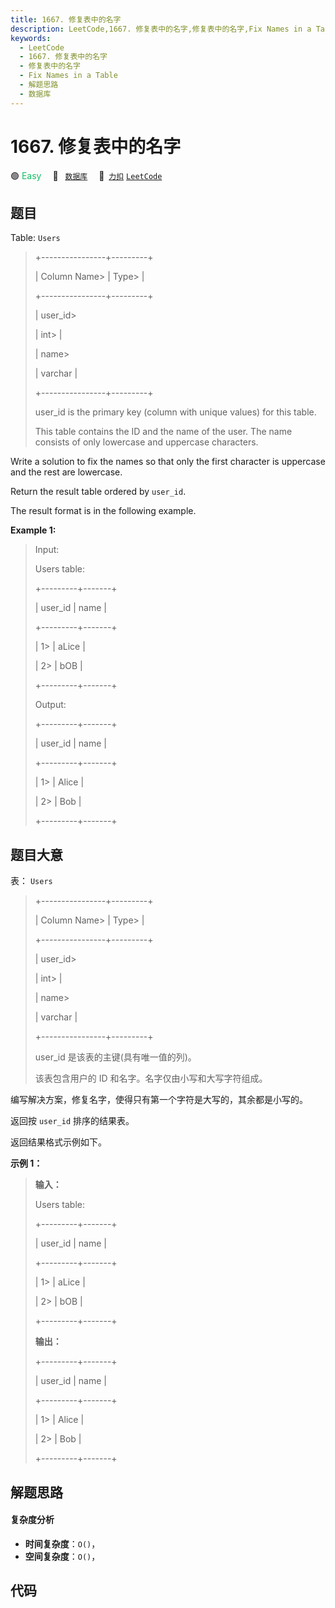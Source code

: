 ```yaml
---
title: 1667. 修复表中的名字
description: LeetCode,1667. 修复表中的名字,修复表中的名字,Fix Names in a Table,解题思路,数据库
keywords:
  - LeetCode
  - 1667. 修复表中的名字
  - 修复表中的名字
  - Fix Names in a Table
  - 解题思路
  - 数据库
---
```


# 1667. 修复表中的名字

🟢 <font color=#15bd66>Easy</font>&emsp; 🔖&ensp; [`数据库`](/tag/database.md)&emsp; 🔗&ensp;[`力扣`](https://leetcode.cn/problems/fix-names-in-a-table) [`LeetCode`](https://leetcode.com/problems/fix-names-in-a-table)

## 题目

Table: `Users`

> 
> 
> 
> 
> 
> +----------------+---------+
> 
> | Column Name> 
> | Type> 
> |
> 
> +----------------+---------+
> 
> | user_id> 
> > 
> | int> 
>  |
> 
> | name> 
> > 
>    | varchar |
> 
> +----------------+---------+
> 
> user_id is the primary key (column with unique values) for this table.
> 
> This table contains the ID and the name of the user. The name consists of only lowercase and uppercase characters.
> 
> 



Write a solution to fix the names so that only the first character is
uppercase and the rest are lowercase.

Return the result table ordered by `user_id`.

The result format is in the following example.



**Example 1:**

> Input: 
> 
> Users table:
> 
> +---------+-------+
> 
> | user_id | name  |
> 
> +---------+-------+
> 
> | 1> 
>    | aLice |
> 
> | 2> 
>    | bOB   |
> 
> +---------+-------+
> 
> Output: 
> 
> +---------+-------+
> 
> | user_id | name  |
> 
> +---------+-------+
> 
> | 1> 
>    | Alice |
> 
> | 2> 
>    | Bob   |
> 
> +---------+-------+
> 
> 


## 题目大意

表： `Users`

> 
> 
> 
> 
> 
> +----------------+---------+
> 
> | Column Name> 
> | Type> 
> |
> 
> +----------------+---------+
> 
> | user_id> 
> > 
> | int> 
>  |
> 
> | name> 
> > 
>    | varchar |
> 
> +----------------+---------+
> 
> user_id 是该表的主键(具有唯一值的列)。
> 
> 该表包含用户的 ID 和名字。名字仅由小写和大写字符组成。
> 
> 



编写解决方案，修复名字，使得只有第一个字符是大写的，其余都是小写的。

返回按 `user_id` 排序的结果表。

返回结果格式示例如下。



**示例 1：**

> 
> 
> 
> 
> 
> **输入：**
> 
> Users table:
> 
> +---------+-------+
> 
> | user_id | name  |
> 
> +---------+-------+
> 
> | 1> 
>    | aLice |
> 
> | 2> 
>    | bOB   |
> 
> +---------+-------+
> 
> **输出：**
> 
> +---------+-------+
> 
> | user_id | name  |
> 
> +---------+-------+
> 
> | 1> 
>    | Alice |
> 
> | 2> 
>    | Bob   |
> 
> +---------+-------+


## 解题思路

#### 复杂度分析

- **时间复杂度**：`O()`，
- **空间复杂度**：`O()`，

## 代码

```javascript

```